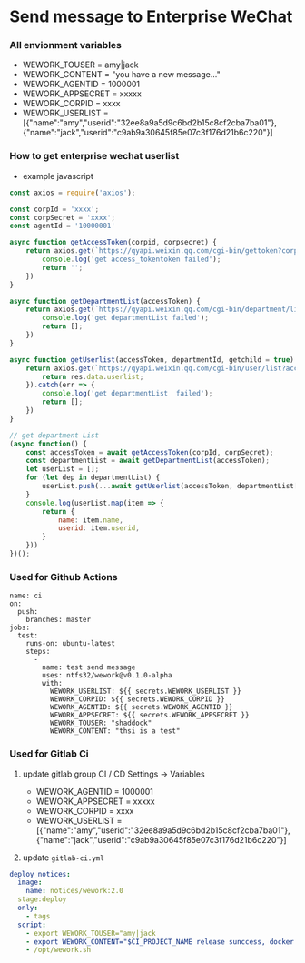 # Send message to Enterprise WeChat

### All envionment variables

- WEWORK_TOUSER = amy|jack
- WEWORK_CONTENT = "you have a new message..."
- WEWORK_AGENTID = 1000001
- WEWORK_APPSECRET = xxxxx
- WEWORK_CORPID = xxxx
- WEWORK_USERLIST = [{"name":"amy","userid":"32ee8a9a5d9c6bd2b15c8cf2cba7ba01"},{"name":"jack","userid":"c9ab9a30645f85e07c3f176d21b6c220"}]



### How to get enterprise wechat userlist
 - example javascript

```javascript
const axios = require('axios');

const corpId = 'xxxx';
const corpSecret = 'xxxx';
const agentId = '10000001'

async function getAccessToken(corpid, corpsecret) {
    return axios.get(`https://qyapi.weixin.qq.com/cgi-bin/gettoken?corpid=${corpid}&corpsecret=${corpsecret}`).then(res => res.data.access_token).catch(err => {
        console.log('get access_tokentoken failed');
        return '';
    })
}

async function getDepartmentList(accessToken) {
    return axios.get(`https://qyapi.weixin.qq.com/cgi-bin/department/list?access_token=${accessToken}`).then(res => res.data.department).catch(err => {
        console.log('get departmentList failed');
        return [];
    })
}

async function getUserlist(accessToken, departmentId, getchild = true) {
    return axios.get(`https://qyapi.weixin.qq.com/cgi-bin/user/list?access_token=${accessToken}&department_id=${departmentId}&fetch_child=${getchild}`).then(res => {
        return res.data.userlist;
    }).catch(err => {
        console.log('get departmentList  failed');
        return [];
    })
}

// get department List
(async function() {
    const accessToken = await getAccessToken(corpId, corpSecret);
    const departmentList = await getDepartmentList(accessToken);
    let userList = [];
    for (let dep in departmentList) {
        userList.push(...await getUserlist(accessToken, departmentList[dep].id))
    }
    console.log(userList.map(item => {
        return {
            name: item.name,
            userid: item.userid,
        }
    }))
})();

```

### Used for Github Actions
```
name: ci
on:
  push:
    branches: master
jobs:
  test:
    runs-on: ubuntu-latest
    steps:
      -
        name: test send message
        uses: ntfs32/wework@v0.1.0-alpha
        with:
          WEWORK_USERLIST: ${{ secrets.WEWORK_USERLIST }}
          WEWORK_CORPID: ${{ secrets.WEWORK_CORPID }}
          WEWORK_AGENTID: ${{ secrets.WEWORK_AGENTID }}
          WEWORK_APPSECRET: ${{ secrets.WEWORK_APPSECRET }}
          WEWORK_TOUSER: "shaddock"
          WEWORK_CONTENT: "thsi is a test"

```

### Used for Gitlab Ci

1.  update gitlab group CI / CD Settings -> Variables
     - WEWORK_AGENTID = 1000001
     - WEWORK_APPSECRET = xxxxx
     - WEWORK_CORPID = xxxx
     - WEWORK_USERLIST = [{"name":"amy","userid":"32ee8a9a5d9c6bd2b15c8cf2cba7ba01"},{"name":"jack","userid":"c9ab9a30645f85e07c3f176d21b6c220"}]

2. update `gitlab-ci.yml`

``` yaml
deploy_notices:
  image:
    name: notices/wework:2.0
  stage:deploy
  only:
    - tags
  script:
    - export WEWORK_TOUSER="amy|jack
    - export WEWORK_CONTENT="$CI_PROJECT_NAME release sunccess, docker image: $IMAGE_NAME:$CI_COMMIT_TAG"
    - /opt/wework.sh

```
